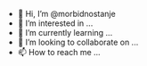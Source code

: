 - 👋 Hi, I’m @morbidnostanje
- 👀 I’m interested in ...
- 🌱 I’m currently learning ...
- 💞️ I’m looking to collaborate on ...
- 📫 How to reach me ...

<!---
morbidnostanje/morbidnostanje is a ✨ special ✨ repository because its `README.md` (this file) appears on your GitHub profile.
You can click the Preview link to take a look at your changes.
--->
